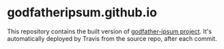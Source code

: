 # godfatheripsum.github.io

This repository contains the built version of [godfather-ipsum project](https://github.com/alcidesqueiroz/godfather-ipsum). 
It's automatically deployed by Travis from the source repo, after each commit.
